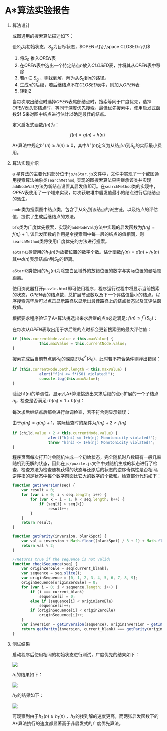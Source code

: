 # A\*算法实验报告

1. 算法设计

   或图通用的搜索算法描述如下：

   设$S_0$为初始状态，$S_g$为目标状态，$OPEN=\{\},\space CLOSED=\{\}$

   1. 将$S_0$ 推入$OPEN$表
   2. 在$OPEN$表中选出一个特定结点$n$放入$CLOSED$表，并将其从$OPEN$表中移除
   3. 若$n\in S_g$ ，则找到解，解为从$S_0$到$n$的路径。
   4. 生成$n$的后继，若后继结点不在$CLOSED$表中，则加入$OPEN$表
   5. 转到2

   当每次取出结点时选择$OPEN$表尾部结点时，搜索等同于广度优先，选择$OPEN$表头部结点时，等同于深度优先搜索。最佳优先搜索中，使用启发式函数$f $来对图中结点进行估计以确定最佳的结点。

   定义启发式函数$f(n)​$为：

   $$f (n)=g(n)+h(n)​$$

   A*算法中规定$h^\star(n) \geq h(n)\geq 0​$，其中$h^\star (n)​$定义为从结点$n​$到$S_g​$的实际最小费用。

2. 算法实现介绍

   a 星算法的主要代码部分位于`js/aStar.js`文件中，文件中实现了一个或图通用搜索算法抽象类`searchMethod`, 实现的图搜索算法只需继承该类并实现`addNodeVal`方法为新结点设置其启发值即可。在`searchMethod`类的实现中，$OPEN$表使用了一个堆来实现，每次获取堆中启发值最小的结点进行后继结点的派生。

   `node`类为搜索图中结点类，包含了从$S_0$到该结点的派生链，以及结点的评估值，提供了生成后继结点的方法。

   `bfs`类为广度优先搜索，实现的`addNodeVal`方法中实现的启发函数为$f(n_j)=f(n_i)+1$, 该启发函数的作用是令搜索图中每一层的结点的值相同，则`searchMethod`类将使用广度优先的方法进行搜索。

   `aStarH1`类使用的$h_1(n)$为放错位置的数字个数。估计函数$f_1(n)=d(n)+h_1(n)$其中$d(n)$表示结点$n$到$S_0$的距离。

   `aStarH2`类使用的$h_2(n)$为除空白区域外的放错位置的数字与实际位置的曼哈顿距离。

   使用浏览器打开`puzzle.html`即可使用程序，程序运行过程中将显示当前搜索的状态，$OPEN$表的结点数，总扩展节点数以及下一个评估值最小的结点。程序搜索完毕后可以点击显示路径以显示出最佳路径上的结点状态以及其评估函数值。

   根据要求程序验证了A\*算法挑选出来求后继的点n必定满足: $f(n) \le f^*(S_0)$：

   在每次从$OPEN$表取出用于求后继的点时都会更新搜索图的最大评估值：

   ```javascript
   if (this.currentNode.value > this.maxValue) {
               this.maxValue = this.currentNode.value;
   }
   ```

   搜索完成后当前节点到$S_0$的深度即为$f^*(S_0)$，此时若不符合条件则弹出错误：

   ```javascript
   if (this.currentNode.path.length < this.maxValue) {
               alert("f(n）<= f*(S0) violated!");
               console.log(this.maxValue);
   }
   ```

   验证h1(n)的单调性，显示凡A*算法挑选出来求后继的点$n_i$扩展的一个子结点$n_j$，检查是否满足:
   $h(n_i)\le1+h(n_j)$：

   每次求后继结点后都会进行单调检查，若不符合则显示错误：

   由于$g(n_j)=g(n_i)+1$，实际检查时的条件为$f(n_j)+2\ge f(n_i)$

   ```javascript
   if (child.value + 2 < this.currentNode.value) {
                   alert("h(ni）<= 1+h(nj) Monotonicity violated!");
                   throw "h(ni）<= 1+h(nj) Monotonicity violated!";
   }
   ```

   程序页面每次打开时会随机生成一个初始状态，完全随机时八数码有一般几率随机到无解的状态，因此在`js/puzzle.js`文件中对随机生成的状态进行了检查，检查方法为检查随机获得的状态与还原后的状态的逆序奇偶性是否相同，逆序指的是状态中每个数字前面比它大的数字的个数和。检查部分代码如下：

   ```javascript
   function getInversion(seq) {
       var result = 0;
       for (var i = 0; i < seq.length; i++) {
           for (var k = i + 1; k < seq.length; k++) {
               if (seq[i] > seq[k])
                   result++;
           }
       }
       return result;
   }
   
   function getParity(inversion, blankSpot) {
       var val = inversion + Math.floor((blankSpot) / 3 + 1) + Math.floor((blankSpot) % 3 + 1);
       return val % 2;
   }
   
   //Returns true if the sequence is not valid!
   function checkSequence(seq) {
       var originZeroEle = seq[current_blank];
       var sequence = seq.slice();
       var originSequence = [0, 1, 2, 3, 4, 5, 6, 7, 8, 9];
       originSequence[originZeroEle] = 0;
       for (var i = 0; i < sequence.length; i++) {
           if (i === current_blank)
               sequence[i] = 0;
           else if (sequence[i] < originZeroEle)
               sequence[i]++;
           if (originSequence[i] < originZeroEle)
               originSequence[i]++;
       }
       var inversion = getInversion(sequence), originInversion = getInversion(originSequence);
       return getParity(inversion, current_blank) === getParity(originInversion, originZeroEle);
   }
   ```

   

3. 测试结果

   启动程序后使用相同的初始状态进行测试，广度优先的结果如下：

   ![](screenshoot/bfs.png)

   $h_1$的结果如下：

   ![](screenshoot/h1.png)

   $h_2$的结果如下：

   ![](screenshoot/h2.png)

   可观察到由于$h_2(n)\ge h_1(n)$ ，$h_2$的找到解的速度更高，而两张启发函数下的 A*算法执行的速度都显著高于非启发式的广度优先算法。

   

